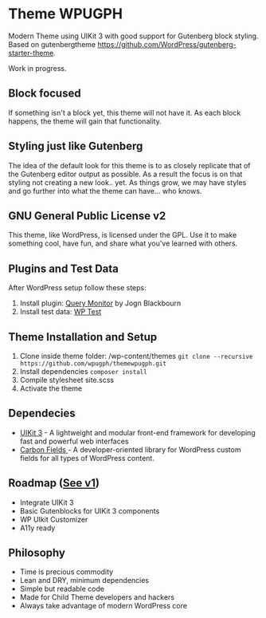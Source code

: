 # Theme WPUGPH
Modern Theme using UIKit 3 with good support for Gutenberg block styling. Based on gutenbergtheme https://github.com/WordPress/gutenberg-starter-theme.

Work in progress.

## Block focused
If something isn't a block yet, this theme will not have it. As each block happens, the theme will gain that functionality.

## Styling just like Gutenberg
The idea of the default look for this theme is to as closely replicate that of the Gutenberg editor output as possible. As a result the focus is on that styling not creating a new look.. yet. As things grow, we may have styles and go further into what the theme can have... who knows.

## GNU General Public License v2
This theme, like WordPress, is licensed under the GPL. Use it to make something cool, have fun, and share what you've learned with others.

## Plugins and Test Data
After WordPress setup follow these steps:

1. Install plugin: [Query Monitor](https://wordpress.org/plugins/query-monitor/) by Jogn Blackbourn
2. Install test data: [WP Test](https://github.com/poststatus/wptest#installation)

## Theme Installation and Setup
1. Clone inside theme folder: /wp-content/themes
```git clone --recursive https://github.com/wpugph/themewpugph.git```
2. Install dependencies
```composer install```
3. Compile stylesheet site.scss
4. Activate the theme

## Dependecies
- [UIKit 3](https://github.com/uikit/uikit) - A lightweight and modular front-end framework for developing fast and powerful web interfaces
- [Carbon Fields ](https://github.com/htmlburger/carbon-fields) - A developer-oriented library for WordPress custom fields for all types of WordPress content.

## Roadmap ([See v1](https://github.com/wpugph/gutenberg-starter-theme/projects/1))
- Integrate UIKit 3
- Basic Gutenblocks for UIKit 3 components
- WP UIkit Customizer
- A11y ready

## Philosophy
- Time is precious commodity
- Lean and DRY, minimum dependencies
- Simple but readable code
- Made for Child Theme developers and hackers
- Always take advantage of modern WordPress core
